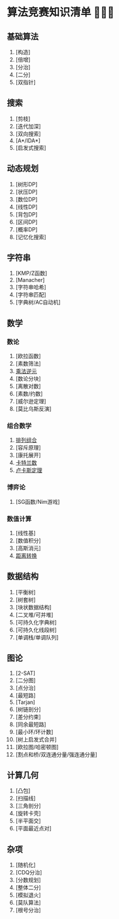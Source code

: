 # 算法竞赛知识清单 💭💡🎈

## 基础算法
1. [构造]
2. [倍增]
3. [分治]
4. [二分]
5. [双指针]

## 搜索
1. [剪枝]
2. [迭代加深]
3. [双向搜索]
4. [A*/IDA*]
5. [启发式搜索]

## 动态规划
1. [树形DP]
2. [状压DP]
3. [数位DP]
4. [线性DP]
5. [背包DP]
6. [区间DP]
7. [概率DP]
8. [记忆化搜索]

## 字符串
1. [KMP/Z函数]
2. [Manacher]
3. [字符串哈希]
4. [字符串匹配]
5. [字典树/AC自动机]

## 数学

### 数论
1. [欧拉函数]
2. [素数筛法]
3. [乘法逆元](./docs/math/inverse.md)
4. [数论分块]
5. [离散对数]
6. [素数/约数]
7. [威尔逊定理]
8. [莫比乌斯反演]

### 组合数学
1. [排列组合](./docs/math/combination.md)
2. [容斥原理]
3. [康托展开]
4. [卡特兰数](./docs/math/catalan.md)
5. [卢卡斯定理](./docs/math/lucas.md)

### 博弈论
1. [SG函数/Nim游戏]

### 数值计算
1. [线性基]
2. [数值积分]
3. [高斯消元]
4. [距离转换](./docs/math/distance.md)

## 数据结构
1. [平衡树]
2. [树套树]
3. [块状数据结构]
4. [二叉堆/可并堆]
5. [可持久化字典树]
6. [可持久化线段树]
7. [单调栈/单调队列]

## 图论
1.  [2-SAT]
2.  [二分图]
3.  [点分治]
4.  [最短路]
5.  [Tarjan]
6.  [树链剖分]
7.  [差分约束]
8.  [同余最短路]
9.  [最小环/环计数]
10. [树上启发式合并]
11. [欧拉图/哈密顿图]
12. [割点和桥/双连通分量/强连通分量]

## 计算几何
1. [凸包]
2. [扫描线]
3. [三角剖分]
4. [旋转卡壳]
5. [半平面交]
6. [平面最近点对]

## 杂项
1. [随机化]
2. [CDQ分治]
3. [分数规划]
4. [整体二分]
5. [模拟退火]
6. [莫队算法]
7. [根号分治]
